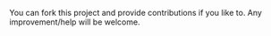 You can fork this project and provide contributions if you like to.
Any improvement/help will be welcome.
